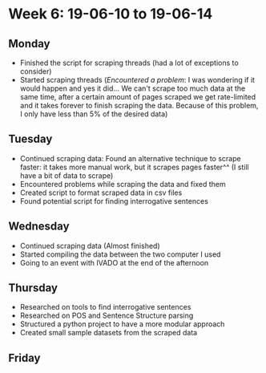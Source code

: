 # Week 6: 19-06-10 to 19-06-14

## Monday

- Finished the script for scraping threads (had a lot of exceptions to consider)
- Started scraping threads (*Encountered a problem*: I was wondering if it would happen and yes it did... We can't scrape too much data at the same time, after a certain amount of pages scraped we get rate-limited and it takes forever to finish scraping the data. Because of this problem, I only have less than 5% of the desired data)
  
## Tuesday

- Continued scraping data: Found an alternative technique to scrape faster: it takes more manual work, but it scrapes pages faster^^ (I still have a bit of data to scrape)
- Encountered problems while scraping the data and fixed them
- Created script to format scraped data in csv files
- Found potential script for finding interrogative sentences
  
## Wednesday

- Continued scraping data (Almost finished)
- Started compiling the data between the two computer I used
- Going to an event with IVADO at the end of the afternoon
  
## Thursday

- Researched on tools to find interrogative sentences
- Researched on POS and Sentence Structure parsing 
- Structured a python project to have a more modular approach
- Created small sample datasets from the scraped data

## Friday
